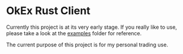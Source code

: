 OkEx Rust Client
=============

Currently this project is at its very early stage. If you really like to use, please take a look at the [examples](/examples) folder for reference.

The current purpose of this project is for my personal trading use. 
